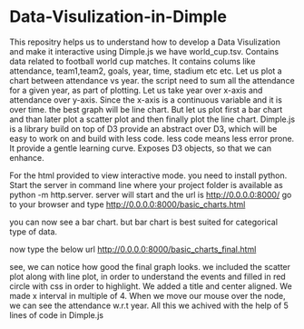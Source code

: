 # Data-Visulization-in-Dimple

This repositry helps us to understand how to develop a Data Visulization and make it interactive using Dimple.js
we have world_cup.tsv. Contains data related to football world cup matches. It contains colums like attendance, team1,team2, goals, year, time, stadium etc etc.
Let us plot a chart between attendance vs year.
the script need to sum all the attendance for a given year, as part of plotting.
Let us take year over x-axis and attendance over y-axis.
Since the x-axis is a continuous variable and it is over time. the best graph will be line chart.
But let us plot first a bar chart and than later plot a scatter plot and then finally plot the line chart.
Dimple.js is a library build on top of D3 provide an abstract over D3, which will be easy to work on and build with less code.
less code means less error prone.
It provide a gentle learning curve.
Exposes D3 objects, so that we can enhance.

For the html provided to view interactive mode.
you need to install python.
Start the server in command line where your project folder is available as python -m http.server.
server will start and the url is http://0.0.0.0:8000/
go to your browser and type http://0.0.0.0:8000/basic_charts.html

you can now see a bar chart. 
but bar chart is best suited for categorical type of data.

now type the below url
http://0.0.0.0:8000/basic_charts_final.html

see, we can notice how good the final graph looks.
we included the scatter plot along with line plot, in order to understand the events and filled in red circle with css in order to highlight.
We added a title and center aligned.
We made x interval in multiple of 4.
When we move our mouse over the node, we can see the attendance w.r.t year. 
All this we achived with the help of 5 lines of code in Dimple.js 
